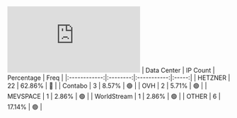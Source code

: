 ![Diagramm](https://github.com/obajay/StateSync-snapshots/blob/main/Projects/Hypersign/1/README.md)
| Data Center | IP Count | Percentage | Freq |
|:------------:|:--------:|:-----------:|:-----:|
| HETZNER | 22 | 62.86% | 🔴 |
| Contabo | 3 | 8.57% | 🟢 |
| OVH | 2 | 5.71% | 🟢 |
| MEVSPACE | 1 | 2.86% | 🟢 |
| WorldStream | 1 | 2.86% | 🟢 |
| OTHER | 6 | 17.14% | 🟢 |